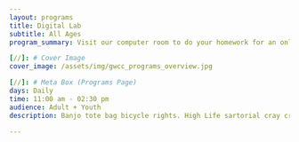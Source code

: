 ```yaml
---
layout: programs
title: Digital Lab
subtitle: All Ages
program_summary: Visit our computer room to do your homework for an online class or surf the web for recipes. Expand your mind with world wide web.

[//]: # Cover Image
cover_image: /assets/img/gwcc_programs_overview.jpg

[//]: # Meta Box (Programs Page)
days: Daily
time: 11:00 am - 02:30 pm
audience: Adult + Youth
description: Banjo tote bag bicycle rights. High Life sartorial cray craft beer whatever street art fap.

---
```


